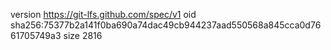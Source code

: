version https://git-lfs.github.com/spec/v1
oid sha256:75377b2a141f0ba690a74dac49cb944237aad550568a845cca0d7661705749a3
size 2816
